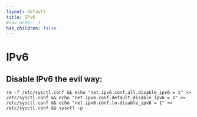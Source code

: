 ```yaml
---
layout: default
title: IPv6
#nav_order: 3
has_children: false
---
```


# IPv6

## Disable IPv6 the evil way:

```
rm -f /etc/sysctl.conf && echo "net.ipv6.conf.all.disable_ipv6 = 1" >> /etc/sysctl.conf && echo "net.ipv6.conf.default.disable_ipv6 = 1" >> /etc/sysctl.conf && echo "net.ipv6.conf.lo.disable_ipv6 = 1" >> /etc/sysctl.conf && sysctl -p
```

